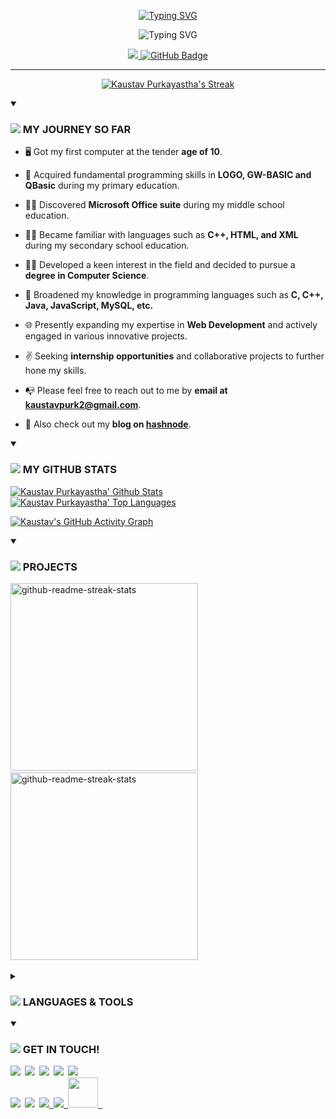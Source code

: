 
<p align="center">
  <a href="https://twitter.com/imKaustav_"><img src="https://readme-typing-svg.demolab.com?font=Fira+Code&weight=500&size=35&duration=1&pause=100000000&color=a177fe&background=FFFFFF00&center=true&width=435&lines=Kaustav+Purkayastha" alt="Typing SVG" /></a>
</p>

<p align="center">
  <img src="https://readme-typing-svg.demolab.com?font=Fira+Code&size=22&pause=1000&color=7e5ec5&center=true&width=435&lines=Front-End+Web+Developer;B.Sc+(Hons.)+in+Computer+Science;2%2B+years+of+coding+experience;Always+learning+new+things.." alt="Typing SVG" />
</p>

<!-- ## ❤ Views and Followers -->
<p align="center">
<a href="https://github.com/Kaustav-Purkayastha/">
<img src="https://komarev.com/ghpvc/?username=Kaustav-Purkayastha&label=Profile+Views+++&color=a177fe">
</a>
<a href="https://github.com/Kaustav-Purkayastha?tab=followers"><img src="https://img.shields.io/github/followers/Kaustav-Purkayastha?label=Followers&style=social" alt="GitHub Badge"></a>
</p>

------------

<p align="center">
  <a href="https://github.com/Kaustav-Purkayastha?tab=repositories">
       <img title="🔥 Get streak stats for your profile at git.io/streak-stats" alt="Kaustav Purkayastha's Streak" src="https://github-readme-streak-stats.herokuapp.com/?user=Kaustav-Purkayastha&theme=aura&hide_border=true"/>
  </a>
</p>

          
<details open> <summary>
<h3> <img src="https://img.icons8.com/color/48/000000/user-menu-male--v1.png"/> MY JOURNEY SO FAR </h3>
  </summary>

- 🖥 Got my first computer at the tender **age of 10**.

- 🧒 Acquired fundamental programming skills in **LOGO, GW-BASIC and QBasic** during my primary education.

- 🙎‍♂️ Discovered **Microsoft Office suite** during my middle school education.

- 👨‍💻 Became familiar with languages such as **C++, HTML, and XML** during my secondary school education.

- 👨‍🎓 Developed a keen interest in the field and decided to pursue a **degree in Computer Science**.

- 🙇‍ Broadened my knowledge in programming languages such as **C, C++, Java, JavaScript, MySQL, etc.** 

- 🌐 Presently expanding my expertise in **Web Development** and actively engaged in various innovative projects.

- ✌ Seeking **internship opportunities** and collaborative projects to further hone my skills.
  
- 📭 Please feel free to reach out to me by **email at <a href ="mailto:kaustavpurk2@gmail.com">kaustavpurk2@gmail.com**</a>.
  
- 📝 Also check out my **blog on <a href="https://kaustavpurkayastha.hashnode.dev/">hashnode**</a>.

</details>



<details open> <summary>
<h3> <img src="https://img.icons8.com/color/48/000000/combo-chart--v1.png"/> MY GITHUB STATS </h3>
</summary>
  <a href="https://github.com/Kaustav-Purkayastha?tab=repositories"><img alt="Kaustav Purkayastha' Github Stats" src="https://github-readme-stats.vercel.app/api?username=Kaustav-Purkayastha&show_icons=true&count_private=true&theme=aura&hide_border=true" /></a>&ensp;
  <a href="https://github.com/Kaustav-Purkayastha?tab=repositories"><img alt="Kaustav Purkayastha' Top Languages" src="https://github-readme-stats.vercel.app/api/top-langs/?username=Kaustav-Purkayastha&langs_count=11&count_private=true&layout=compact&theme=aura&hide_border=true" /></a>&ensp;

[![Kaustav's GitHub Activity Graph](https://github-readme-activity-graph.cyclic.app/graph?username=Kaustav-Purkayastha&theme=modern-lilac&bg_color=15141B&color=a177fe)](https://github.com/Kaustav-Purkayastha?tab=repositories)

</details>

<details open> <summary>
<h3> <img src="https://img.icons8.com/external-flaticons-flat-flat-icons/64/000000/external-projects-home-based-business-flaticons-flat-flat-icons.png"/> PROJECTS </h3>
</summary>

[<img width="300" src="https://denvercoder1-github-readme-stats.vercel.app/api/pin/?username=Kaustav-Purkayastha&repo=Bumble-Clone-Project&theme=aura&hide_border=true&show_icons=true" alt="github-readme-streak-stats" />](https://github.com/Kaustav-Purkayastha/Bumble-Clone-Project/)&ensp;
[<img width="300" src="https://denvercoder1-github-readme-stats.vercel.app/api/pin/?username=Kaustav-Purkayastha&repo=Library-Management-System&theme=aura&hide_border=true&show_icons=true" alt="github-readme-streak-stats" />](https://github.com/Kaustav-Purkayastha/Library-Management-System/)&ensp;

  
</details>


<details> <summary>
  <h3> <img src="https://img.icons8.com/color/48/000000/administrative-tools.png"/>  LANGUAGES & TOOLS </h3>
</summary>
<p align="left">

- ### Programming Languages:
<img src="https://img.icons8.com/color/48/000000/c-programming.png"/>&ensp;<img src="https://img.icons8.com/color/48/000000/c-plus-plus-logo.png"/>&ensp;<img src="https://img.icons8.com/color/48/000000/java-coffee-cup-logo.png"/>&ensp;<img src="https://img.icons8.com/color/48/000000/python.png"/>&ensp;<img width=48 src="https://dashboard.snapcraft.io/site_media/appmedia/2020/04/Prolog-logo-512.png"/>



- ### Front-End Skills & Frameworks:
<img src="https://img.icons8.com/color/48/000000/html-5.png"/>&ensp;<img src="https://img.icons8.com/color/48/000000/css3.png"/>&ensp;<img src="https://img.icons8.com/color/48/000000/javascript.png"/>&ensp;<img src="https://img.icons8.com/color/48/000000/bootstrap.png"/>&ensp;<img src="https://img.icons8.com/color/48/000000/tailwindcss.png"/>&ensp;<img src="https://img.icons8.com/color/48/000000/react-native.png"/>&ensp;<img src="https://img.icons8.com/color/48/000000/nextjs.png"/>



- ### Back-End Skills & Frameworks:
<img src="https://img.icons8.com/color/48/000000/nodejs.png"/>&ensp;<img src="https://img.icons8.com/color/48/000000/express-js.png"/>&ensp;<img src="https://img.icons8.com/color/48/000000/mongodb.png"/>&ensp;<img src="https://img.icons8.com/fluent/50/000000/mysql-logo.png"/>



- ### Tools that I use:
<img src="https://img.icons8.com/color/48/000000/visual-studio-code-2019.png"/>&ensp;<img src="https://img.icons8.com/color/48/000000/git.png"/>&ensp;<img src="https://img.icons8.com/color/48/000000/powershell.png"/>&ensp;<img src="https://img.icons8.com/color/48/000000/code-blocks.png"/>&ensp;<img src="https://img.icons8.com/color/48/000000/intellij-idea.png"/>&ensp;<img src="https://img.icons8.com/color/48/000000/pycharm.png"/>
<br/>  
<img src="https://img.icons8.com/color/48/000000/ms-excel.png"/>&ensp;<img src="https://img.icons8.com/color/48/000000/ms-powerpoint.png"/>&ensp;<img src="https://img.icons8.com/color/48/000000/ms-word.png"/>&ensp;<img src="https://img.icons8.com/color/48/000000/canva.png"/>&ensp;
  </p>
</details>
  
  
  
<details open> <summary>
  <h3> <img src="https://img.icons8.com/color/48/000000/talk-male--v1.png"/> GET IN TOUCH! </h3>
  </summary>
  
<p align="left">
<a href ="mailto: kaustavpurk2@gmail.com"><img src="https://img.icons8.com/color/48/000000/gmail.png"/></a>&ensp;<a href ="https://www.facebook.com/kaustav.purkayastha.02/"><img src="https://img.icons8.com/color/48/000000/facebook.png"/></a>&ensp;<a href ="https://www.instagram.com/_.kaustav._/?hl=en"><img src="https://img.icons8.com/fluent/48/000000/instagram-new.png"/></a>&ensp;<a href ="https://twitter.com/imKaustav_"><img src="https://img.icons8.com/fluent/48/000000/twitter.png"/></a>&ensp;<a href ="https://www.linkedin.com/in/kaustav-02/"><img src="https://img.icons8.com/fluent/48/000000/linkedin.png"/></a>
  <br/>
<a href ="https://github.com/Kaustav-Purkayastha"><img src="https://img.icons8.com/fluent/48/000000/github.png"/></a>&ensp;<a href ="https://reddit.com/u/CS_Geek_KP"><img src="https://img.icons8.com/fluent/48/000000/reddit.png"/></a>&ensp;<a href ="https://stackoverflow.com/users/21364532/kaustav-purkayastha"><img src="https://img.icons8.com/fluent/48/000000/stackoverflow.png"/>&ensp;<a href ="https://theuntoldpoetries.wordpress.com/"><img src="https://img.icons8.com/fluent/48/000000/wordpress.png"/>&ensp;<a href ="https://hashnode.com/@imKaustav"><img width=48 src="https://user-images.githubusercontent.com/91522490/224074067-b5193f14-d9ef-4c37-ba97-5c34b2381c96.png"/>&ensp;
</p>
</details>
